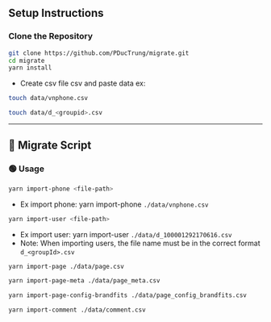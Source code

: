 ## Setup Instructions

### Clone the Repository
```bash
git clone https://github.com/PDucTrung/migrate.git
cd migrate
yarn install
```

- Create csv file csv and paste data ex:

```bash
touch data/vnphone.csv
```
```bash
touch data/d_<groupid>.csv
```

---

## 📅 Migrate Script

### 🟢 **Usage**
```bash
yarn import-phone <file-path>

```
- Ex import phone: yarn import-phone `./data/vnphone.csv`


```bash
yarn import-user <file-path>

```
- Ex import user: yarn import-user `./data/d_100001292170616.csv`
- Note: When importing users, the file name must be in the correct format `d_<groupId>.csv`

```bash
yarn import-page ./data/page.csv

```

```bash
yarn import-page-meta ./data/page_meta.csv

```

```bash
yarn import-page-config-brandfits ./data/page_config_brandfits.csv

```

```bash
yarn import-comment ./data/comment.csv

```
